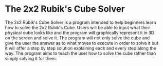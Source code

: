 # The 2x2 Rubik's Cube Solver
The 2x2 Rubik's Cube Solver is a program intended to help beginners learn how to solve the 2x2 Rubik's Cube. Users will be able to input what their physical cube looks like and the program will graphically represent it in 3D on the screen and solve it. The program will not only solve the cube and give the user the answer as to what moves to execute in order to solve it but it will offer a step by step solution explaining each and every step along the way. The program aims to teach the user how to solve the cube rather than simply solving it for them.
